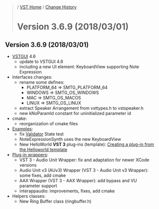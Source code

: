 >/ [VST Home](../) / [Change History](./Index.md)
>
># Version 3.6.9 (2018/03/01)

## Version 3.6.9 (2018/03/01)

- [VSTGUI](../What+is+the+VST+3+SDK/VSTGUI.md) 4.6
  - update to VSTGUI 4.6
  - including a new UI element: KeyboardView supporting Note Expression
- Interfaces changes:
  - rename some defines:
    - PLATFORM_64 => SMTG_PLATFORM_64
    - WINDOWS => SMTG_OS_WINDOWS
    - MAC => SMTG_OS_MACOS
    - LINUX => SMTG_OS_LINUX
  - extract Speaker Arrangement from vsttypes.h to vstspeaker.h
  - new kNoParamId constant for uninitialized parameter id
- cmake:
  - reorganization of cmake files
- [Examples](../What+is+the+VST+3+SDK/Plug-in+Examples.md):
  - fix [Validator](../What+is+the+VST+3+SDK/Index.md#validator-command-line) State test
  - NoteExpressionSynth uses the new KeyboardView
  - New HelloWorld **VST 3** plug-ins (template): [Creating a plug-in from the Helloworld template](../Tutorials/Creating+a+plug-in+from+the+Helloworld+template.md)
- [Plug-in wrappers](../What+is+the+VST+3+SDK/Wrappers/index.md):
  - VST 3 - Audio Unit Wrapper: fix and adaptation for newer XCode versions
  - Audio Unit v3 (AUv3) Wrapper (VST 3 - Audio Unit v3 Wrapper): some fixes, add cmake
  - AAX Wrapper (VST 3 - AAX Wrapper): add bypass and VU parameter support
  - interappaudio: improvements, fixes, add cmake
- Helpers classes:
  - New Ring Buffer class (ringbuffer.h)
